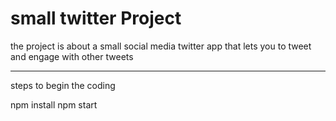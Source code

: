 # small twitter Project

the project is about a small social media twitter app that lets you to tweet and engage with other tweets

-----------------------------------------------------------------------------------------
steps to begin the coding

npm install
npm start

